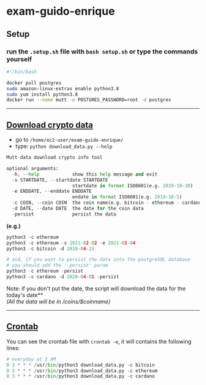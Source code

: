 # exam-guido-enrique

## Setup
### run the `.setup.sh` file with `bash setup.sh` or type the commands yourself
```bash
#!/bin/bash

docker pull postgres
sudo amazon-linux-extras enable python3.8
sudo yum install python3.8
docker run --name mutt -e POSTGRES_PASSWORD=root -d postgres
```
---

## <ins>**Download crypto data**</ins>
* go to `/home/ec2-user/exam-guido-enrique/`
* type: `python download_data.py --help`
```python
Mutt-data download crypto info tool

optional arguments:
  -h, --help            show this help message and exit
  -s STARTDATE, --startdate STARTDATE
                        startdate in format ISO8601(e.g. 2019-10-30)
  -e ENDDATE, --enddate ENDDATE
                        endate in format ISO8601(e.g. 2019-10-5)
  -c COIN, --coin COIN  the coin name(e.g. bitcoin - ethereum - cardano)
  -d DATE, --date DATE  the date for the coin data
  -persist              persist the data
```
**(e.g.)**
```python
python3 -c ethereum 
python3 -c ethereum -s 2021-02-02 -e 2021-02-04 
python3 -c bitcoin -d 2018-04-15

# and, if you want to persist the data into the postgreSQL database
# you should add the '-persist' param
python3 -c ethereum -persist
python3 -c cardano -d 2020-04-01 -persist
```

Note: if you don't put the date, the script will download the data for the today's date** \
*(All the data will be in /coins/$coinname)*

---

## <ins>**Crontab**</ins>
You can see the crontab file with `crontab -e`, it will contains the following lines:
```python
# everyday at 3 AM
0 3 * * * /usr/bin/python3 download_data.py -c bitcoin
0 3 * * * /usr/bin/python3 download_data.py -c ethereum
0 3 * * * /usr/bin/python3 download_data.py -c cardano
```